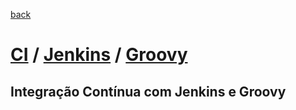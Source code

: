 [back](../readme.md)
# [CI](https://en.wikipedia.org/wiki/Continuous_integration) / [Jenkins](https://javadoc.jenkins.io/) / [Groovy](https://www.jenkins.io/doc/book/pipeline/syntax/)
## Integração Contínua com Jenkins e Groovy

